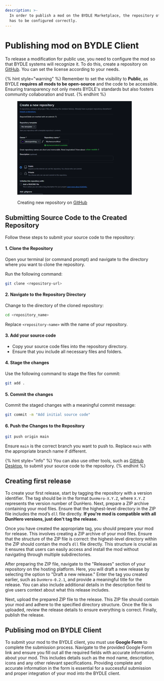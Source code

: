 ```yaml
---
description: >-
  In order to publish a mod on the BYDLE Marketplace, the repository of the mod
  has to be configured correctly.
---
```


# Publishing mod on BYDLE Client

To release a modification for public use, you need to configure the mod so that BYDLE systems will recognize it. To do this, create a repository on [GitHub](https://github.com). You can set the license according to your needs.

{% hint style="warning" %}
Remember to set the visibility to **Public**, as BYDLE **requires all mods to be open-source** and the code to be accessible. Ensuring transparency not only meets BYDLE's standards but also fosters community collaboration and trust.
{% endhint %}

<figure><img src="../.gitbook/assets/image.png" alt="" width="375"><figcaption><p>Creating new repository on <a href="https://github.com">GitHub</a></p></figcaption></figure>

## Submitting Source Code to the Created Repository

Follow these steps to submit your source code to the repository:

#### **1. Clone the Repository**

Open your terminal (or command prompt) and navigate to the directory where you want to clone the repository.

Run the following command:

```bash
git clone <repository-url>
```

#### 2. Navigate to the Repository Directory

Change to the directory of the cloned repository:

```bash
cd <repository_name>
```

Replace `<repository-name>` with the name of your repository.

#### 3. Add your source code

* Copy your source code files into the repository directory.
* Ensure that you include all necessary files and folders.

#### 4. Stage the changes

Use the following command to stage the files for commit:

```bash
git add .
```

#### 5. Commit the changes

Commit the staged changes with a meaningful commit message:

```bash
git commit -m "Add initial source code"
```

#### 6. Push the Changes to the Repository

```bash
git push origin main
```

Ensure `main` is the correct branch you want to push to. Replace `main` with the appropriate branch name if different.

{% hint style="info" %}
You can also use other tools, such as [GitHub Desktop](https://github.com/apps/desktop), to submit your source code to the repository.
{% endhint %}

## Creating first release

To create your first release, start by tagging the repository with a version identifier. The tag should be in the format `DunHero-X.Y.Z`, where `X.Y.Z` represents the version number of DunHero. Next, prepare a ZIP archive containing your mod files. Ensure that the highest-level directory in the ZIP file includes the mod’s `dll` file directly. **If you're mod is compatible with all DunHero versions, just don't tag the release.**

Once you have created the appropriate tag, you should prepare your mod for release. This involves creating a ZIP archive of your mod files. Ensure that the structure of the ZIP file is correct: the highest-level directory within the ZIP should contain the mod’s `dll` file directly. This structure is crucial as it ensures that users can easily access and install the mod without navigating through multiple subdirectories.

After preparing the ZIP file, navigate to the "Releases" section of your repository on the hosting platform. Here, you will draft a new release by selecting the option to "Draft a new release." Enter the tag you created earlier, such as `DunHero-0.2.1`, and provide a meaningful title for the release. You can also include additional details in the description field to give users context about what this release includes.

Next, upload the prepared ZIP file to the release. This ZIP file should contain your mod and adhere to the specified directory structure. Once the file is uploaded, review the release details to ensure everything is correct. Finally, publish the release.

## Publising mod on BYDLE Client

To submit your mod to the BYDLE client, you must use **Google Form** to complete the submission process. Navigate to the provided Google Form link and ensure you fill out all the required fields with accurate information about your mod. This includes details such as the mod name, description, icons and any other relevant specifications. Providing complete and accurate information in the form is essential for a successful submission and proper integration of your mod into the BYDLE client.

